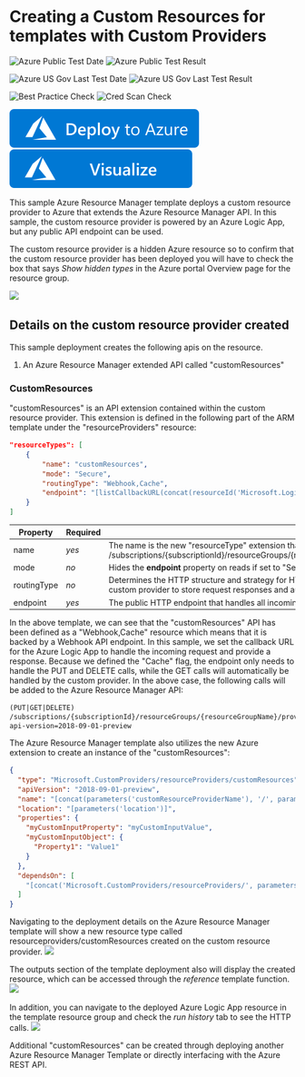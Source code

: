 # Creating a Custom Resources for templates with Custom Providers

![Azure Public Test Date](https://azurequickstartsservice.blob.core.windows.net/badges/101-custom-rp-with-logicapp/PublicLastTestDate.svg)
![Azure Public Test Result](https://azurequickstartsservice.blob.core.windows.net/badges/101-custom-rp-with-logicapp/PublicDeployment.svg)

![Azure US Gov Last Test Date](https://azurequickstartsservice.blob.core.windows.net/badges/101-custom-rp-with-logicapp/FairfaxLastTestDate.svg)
![Azure US Gov Last Test Result](https://azurequickstartsservice.blob.core.windows.net/badges/101-custom-rp-with-logicapp/FairfaxDeployment.svg)

![Best Practice Check](https://azurequickstartsservice.blob.core.windows.net/badges/101-custom-rp-with-logicapp/BestPracticeResult.svg)
![Cred Scan Check](https://azurequickstartsservice.blob.core.windows.net/badges/101-custom-rp-with-logicapp/CredScanResult.svg)

[![Deploy To Azure](https://raw.githubusercontent.com/Azure/azure-quickstart-templates/master/1-CONTRIBUTION-GUIDE/images/deploytoazure.svg?sanitize=true)](https://portal.azure.com/#create/Microsoft.Template/uri/https%3A%2F%2Fraw.githubusercontent.com%2FAzure%2Fazure-quickstart-templates%2Fmaster%2F101-custom-rp-with-logicapp%2Fazuredeploy.json)
[![Visualize](https://raw.githubusercontent.com/Azure/azure-quickstart-templates/master/1-CONTRIBUTION-GUIDE/images/visualizebutton.svg?sanitize=true)](http://armviz.io/#/?load=https%3A%2F%2Fraw.githubusercontent.com%2FAzure%2Fazure-quickstart-templates%2Fmaster%2F101-custom-rp-with-logicapp%2Fazuredeploy.json)

This sample Azure Resource Manager template deploys a custom resource provider
to Azure that extends the Azure Resource Manager API. In this sample, the custom
resource provider is powered by an Azure Logic App, but any public API endpoint
can be used.

The custom resource provider is a hidden Azure resource so to confirm that the
custom resource provider has been deployed you will have to check the box that
says _Show hidden types_ in the Azure portal Overview page for the resource
group.

![](images/showhidden.png)

## Details on the custom resource provider created

This sample deployment creates the following apis on the resource.

1. An Azure Resource Manager extended API called "customResources"

### CustomResources

"customResources" is an API extension contained within the custom resource
provider. This extension is defined in the following part of the ARM template
under the "resourceProviders" resource:

```json
"resourceTypes": [
    {
        "name": "customResources",
        "mode": "Secure",
        "routingType": "Webhook,Cache",
        "endpoint": "[listCallbackURL(concat(resourceId('Microsoft.Logic/workflows', parameters('logicAppName')), '/triggers/CustomProviderWebhook'), '2017-07-01').value]"
    }
]
```

| Property    | Required | Description                                                                                                                                                                                                                                                                                                                                                  |
| ----------- | -------- | ------------------------------------------------------------------------------------------------------------------------------------------------------------------------------------------------------------------------------------------------------------------------------------------------------------------------------------------------------------ |
| name        | _yes_    | The name is the new "resourceType" extension that is added to the Azure Resource Manager API. This extension is instanced to the custom resource provider. Example: /subscriptions/{subscriptionId}/resourceGroups/{resourceGroupName}/providers/Microsoft.CustomProviders/resourceProviders/{resourceProviderName}/**customResources**/{customResourceName} |
| mode        | _no_     | Hides the **endpoint** property on reads if set to "Secure".                                                                                                                                                                                                                                                                                                 |
| routingType | _no_     | Determines the HTTP structure and strategy for HTTP requests to the **endpoint**. The property is structured as flags. The "Webhook" flag changes all requests to _POST_. The "Cache" flag allows the custom provider to store request responses and automatically return them on subsequent _GET_ requests.                                                 |
| endpoint    | _yes_    | The public HTTP endpoint that handles all incoming reuqests.                                                                                                                                                                                                                                                                                                 |

In the above template, we can see that the "customResources" API has been
defined as a "Webhook,Cache" resource which means that it is backed by a Webhook
API endpoint. In this sample, we set the callback URL for the Azure Logic App to
handle the incoming request and provide a response. Because we defined the
"Cache" flag, the endpoint only needs to handle the PUT and DELETE calls, while
the GET calls will automatically be handled by the custom provider. In the above
case, the following calls will be added to the Azure Resource Manager API:

```
(PUT|GET|DELETE) /subscriptions/{subscriptionId}/resourceGroups/{resourceGroupName}/providers/Microsoft.CustomProviders/resourceProviders/{resourceProviderName}/customResources/{customResourceName}?api-version=2018-09-01-preview
```

The Azure Resource Manager template also utilizes the new Azure extension to
create an instance of the "customResources":

```json
{
  "type": "Microsoft.CustomProviders/resourceProviders/customResources",
  "apiVersion": "2018-09-01-preview",
  "name": "[concat(parameters('customResourceProviderName'), '/', parameters('customResourceName'))]",
  "location": "[parameters('location')]",
  "properties": {
    "myCustomInputProperty": "myCustomInputValue",
    "myCustomInputObject": {
      "Property1": "Value1"
    }
  },
  "dependsOn": [
    "[concat('Microsoft.CustomProviders/resourceProviders/', parameters('customResourceProviderName'))]"
  ]
}
```

Navigating to the deployment details on the Azure Resource Manager template will
show a new resource type called resourceproviders/customResources created on the
custom resource provider. ![](images/createdcustomresource.PNG)

The outputs section of the template deployment also will display the created
resource, which can be accessed through the _reference_ template function.
![](images/customresourcetemplateoutput.png)

In addition, you can navigate to the deployed Azure Logic App resource in the
template resource group and check the _run history_ tab to see the HTTP calls.
![](images/logicapprun.png)

Additional "customResources" can be created through deploying another Azure
Resource Manager Template or directly interfacing with the Azure REST API.

